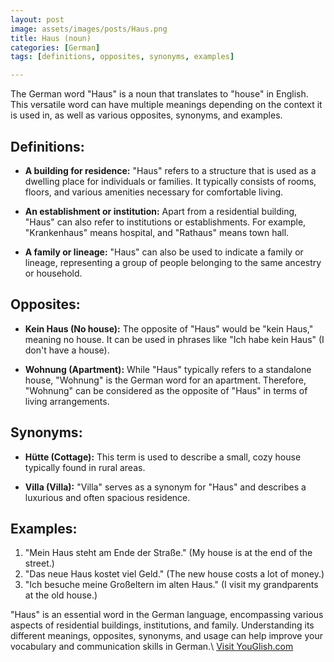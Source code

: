 ```yaml
---
layout: post
image: assets/images/posts/Haus.png
title: Haus (noun)
categories: [German]
tags: [definitions, opposites, synonyms, examples]

---
```

The German word "Haus" is a noun that translates to "house" in English. This versatile word can have multiple meanings depending on the context it is used in, as well as various opposites, synonyms, and examples.

## Definitions:
- **A building for residence:** "Haus" refers to a structure that is used as a dwelling place for individuals or families. It typically consists of rooms, floors, and various amenities necessary for comfortable living.

- **An establishment or institution:** Apart from a residential building, "Haus" can also refer to institutions or establishments. For example, "Krankenhaus" means hospital, and "Rathaus" means town hall.

- **A family or lineage:** "Haus" can also be used to indicate a family or lineage, representing a group of people belonging to the same ancestry or household.

## Opposites:
- **Kein Haus (No house):** The opposite of "Haus" would be "kein Haus," meaning no house. It can be used in phrases like "Ich habe kein Haus" (I don't have a house).

- **Wohnung (Apartment):** While "Haus" typically refers to a standalone house, "Wohnung" is the German word for an apartment. Therefore, "Wohnung" can be considered as the opposite of "Haus" in terms of living arrangements.

## Synonyms:
- **Hütte (Cottage):** This term is used to describe a small, cozy house typically found in rural areas.

- **Villa (Villa):** "Villa" serves as a synonym for "Haus" and describes a luxurious and often spacious residence.

## Examples:
1. "Mein Haus steht am Ende der Straße." (My house is at the end of the street.)
2. "Das neue Haus kostet viel Geld." (The new house costs a lot of money.)
3. "Ich besuche meine Großeltern im alten Haus." (I visit my grandparents at the old house.)

"Haus" is an essential word in the German language, encompassing various aspects of residential buildings, institutions, and family. Understanding its different meanings, opposites, synonyms, and usage can help improve your vocabulary and communication skills in German.\ <a id="yg-widget-0" class="youglish-widget" data-query="Haus" data-lang="german" data-components="8412" data-auto-start="0" data-bkg-color="theme_light" data-title="How%20to%20pronounce%20Haus%20in%20German"  rel="nofollow" href="https://youglish.com">Visit YouGlish.com</a><script async src="https://youglish.com/public/emb/widget.js" charset="utf-8"></script>